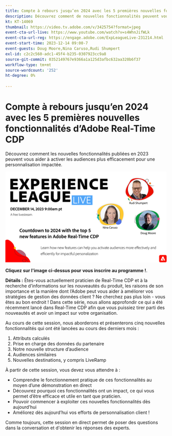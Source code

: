```yaml
---
title: Compte à rebours jusqu’en 2024 avec les 5 premières nouvelles fonctionnalités d’Adobe Real-Time CDP
description: Découvrez comment de nouvelles fonctionnalités peuvent vous aider à activer les audiences de manière plus efficace et plus efficace pour une personnalisation impactée.
kt: KT-14069
thumbnail: https://video.tv.adobe.com/v/3425754?format=jpeg
event-cta-url-live: https://www.youtube.com/watch?v=s4WhnJifWLk
event-cta-url-reg: https://engage.adobe.com/ExpLeagueLive-231214.html
event-start-time: 2023-12-14 09:00-7
event-guests: Doug Moore,Nina Caruso,Rudi Shumpert
exl-id: c2c2c560-adc1-45f4-b235-0307923cc9a8
source-git-commit: 0352149767e9366a1a125d3afbc632aa320b6f37
workflow-type: tm+mt
source-wordcount: '252'
ht-degree: 0%

---
```


# Compte à rebours jusqu’en 2024 avec les 5 premières nouvelles fonctionnalités d’Adobe Real-Time CDP

Découvrez comment les nouvelles fonctionnalités publiées en 2023 peuvent vous aider à activer les audiences plus efficacement pour une personnalisation impactée.

[![ExL LIVE 14 décembre 2023](assets/Dec14_exl_live_banner_web_1920_WebBanner.png)](https://engage.adobe.com/ExpLeagueLive-231214.html)

**Cliquez sur l&#39;image ci-dessus pour vous inscrire au programme !**.

**Détails :**
Êtes-vous actuellement praticien de Real-Time CDP et à la recherche d’informations sur les nouveautés du produit, les raisons de son importance et la manière dont l’Adobe peut vous aider à améliorer vos stratégies de gestion des données client ? Ne cherchez pas plus loin - vous êtes au bon endroit ! Dans cette série, nous allons approfondir ce qui a été récemment lancé dans Real-Time CDP afin que vous puissiez tirer parti des nouveautés et avoir un impact sur votre organisation.

Au cours de cette session, nous aborderons et présenterons cinq nouvelles fonctionnalités qui ont été lancées au cours des derniers mois :

1. Attributs calculés
2. Prise en charge des données du partenaire
3. Notre nouvelle structure d’audience
4. Audiences similaires
5. Nouvelles destinations, y compris LiveRamp

À partir de cette session, vous devez vous attendre à :

* Comprendre le fonctionnement pratique de ces fonctionnalités au moyen d’une démonstration en direct
* Découvrez pourquoi ces fonctionnalités ont un impact, ce qui vous permet d’être efficace et utile en tant que praticien.
* Pouvoir commencer à exploiter ces nouvelles fonctionnalités dès aujourd’hui
* Améliorez dès aujourd’hui vos efforts de personnalisation client !

Comme toujours, cette session en direct permet de poser des questions dans la conversation et d&#39;obtenir les réponses des experts.


